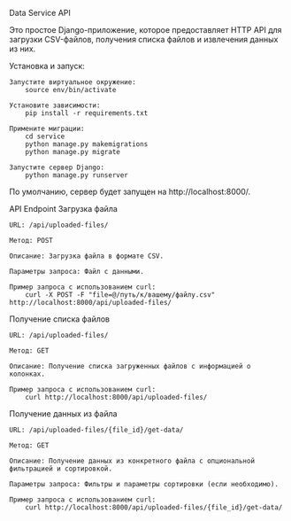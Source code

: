 Data Service API

Это простое Django-приложение, которое предоставляет HTTP API для загрузки CSV-файлов, получения списка файлов и извлечения данных из них.

Установка и запуск:

    Запустите виртуальное окружение:
        source env/bin/activate

    Установите зависимости:
        pip install -r requirements.txt

    Примените миграции:
        cd service
        python manage.py makemigrations
        python manage.py migrate

    Запустите сервер Django:
        python manage.py runserver


По умолчанию, сервер будет запущен на http://localhost:8000/.


API Endpoint
Загрузка файла

    URL: /api/uploaded-files/

    Метод: POST

    Описание: Загрузка файла в формате CSV.

    Параметры запроса: Файл с данными.

    Пример запроса c использованием curl:
        curl -X POST -F "file=@/путь/к/вашему/файлу.csv" http://localhost:8000/api/uploaded-files/


Получение списка файлов

    URL: /api/uploaded-files/

    Метод: GET

    Описание: Получение списка загруженных файлов с информацией о колонках.

    Пример запроса с использованием curl:
        curl http://localhost:8000/api/uploaded-files/


Получение данных из файла

    URL: /api/uploaded-files/{file_id}/get-data/

    Метод: GET

    Описание: Получение данных из конкретного файла с опциональной фильтрацией и сортировкой.

    Параметры запроса: Фильтры и параметры сортировки (если необходимо).

    Пример запроса с использованием curl:
        curl http://localhost:8000/api/uploaded-files/{file_id}/get-data/
